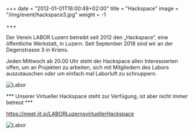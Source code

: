 +++
date = "2012-01-01T16:00:48+02:00"
title = "Hackspace"
image = "/img/event/hackspace3.jpg"
weight = -1

+++

Der Verein LABOR Luzern betreibt seit 2012 den „Hackspace“, eine öffentliche Werkstatt, in Luzern. Seit September 2018 sind wir an der Degenstrasse 3 in Kriens.

Jeden Mittwoch ab 20.00 Uhr steht der Hackspace allen Interessierten offen, um an Projekten zu arbeiten, sich mit Mitgliedern des Labors auszutauschen oder um einfach mal Laborluft zu schnuppern.

<!--more-->

![Labor](/img/event/hackspace2.jpg)

*** Unserer Virtueller Hackspace steht zur Verfügung, ist aber nicht immer betreut ***

https://meet.jit.si/LABORLuzernsvirtuellerHackspace

![Labor](/img/event/hackspace-kriens.jpg)
